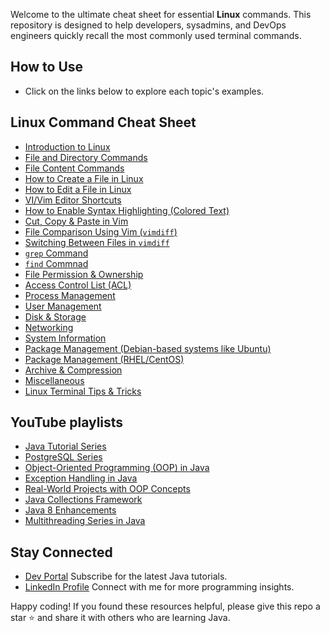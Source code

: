 Welcome to the ultimate cheat sheet for essential **Linux** commands.
This repository is designed to help developers, sysadmins, and DevOps engineers quickly recall the most commonly used terminal commands.

## How to Use
* Click on the links below to explore each topic's examples.

## Linux Command Cheat Sheet
- [Introduction to Linux](introduction.md)
- [File and Directory Commands](File&DirectoryCommands.md)
- [File Content Commands](FileContentCommands.md)
- [How to Create a File in Linux](CreateFile.md)
- [How to Edit a File in Linux](EditFile.md)
- [VI/Vim Editor Shortcuts](VI&VimEditorShortcuts.md)
- [How to Enable Syntax Highlighting (Colored Text)](HighlightingSytnax.md)
- [Cut, Copy & Paste in Vim](CutCopy&PasteVim.md)
- [File Comparison Using Vim (`vimdiff`)](FileComparison.md)
- [Switching Between Files in `vimdiff`](SwitchingBetweenFiles.md)
- [`grep` Command](grepCommands.md)
- [`find` Commnad](findCommand.md)
- [File Permission & Ownership](FilePermission&Ownership.md)
- [Access Control List (ACL)](ACL.md)
- [Process Management](ProcessManagement.md)
- [User Management](UserManagement.md)
- [Disk & Storage](Disk&Storage.md)
- [Networking](Networking.md)
- [System Information](SystemInformation.md)
- [Package Management (Debian-based systems like Ubuntu)](PackageManagementUbuntu.md)
- [Package Management (RHEL/CentOS)](PackageManagementRHEL&CentOS.md)
- [Archive & Compression](Archive&Compression.md)
- [Miscellaneous](Miscellaneous.md)
- [Linux Terminal Tips & Tricks](linux-terminal-tips.md)

## YouTube playlists
* [Java Tutorial Series](https://www.youtube.com/playlist?list=PLKrxcqbQdCgZDkAiCs6uGFK7yzhFkjNJU)
* [PostgreSQL Series](https://www.youtube.com/playlist?list=PLKrxcqbQdCga1o3NbaommIaQmqDJ_Y3Vo)
* [Object-Oriented Programming (OOP) in Java](https://www.youtube.com/playlist?list=PLKrxcqbQdCgbF2t_O8w2Kjx0R7qYTA2XB)
* [Exception Handling in Java](https://www.youtube.com/playlist?list=PLKrxcqbQdCgYT9Eq36sZshd-GurkK2g1d)
* [Real-World Projects with OOP Concepts](https://www.youtube.com/playlist?list=PLKrxcqbQdCgaAtUObt11xA63eO7kx4Epj)
* [Java Collections Framework](https://www.youtube.com/playlist?list=PLKrxcqbQdCgbW61Q0L9gIPE-DdnklEBxy)
* [Java 8 Enhancements](https://www.youtube.com/playlist?list=PLKrxcqbQdCgbYmzd0OuxRVm5FZes2XySj)
* [Multithreading Series in Java](https://www.youtube.com/playlist?list=PLKrxcqbQdCgahnSGPIJehTKtUU_0kSevR)

## Stay Connected
* [Dev Portal](https://www.youtube.com/@DevPortal2114)
Subscribe for the latest Java tutorials.
* [LinkedIn Profile](https://www.linkedin.com/in/nakul-mitra-microservices-spring-boot-java-postgresql/)
Connect with me for more programming insights.

Happy coding! If you found these resources helpful, please give this repo a star ⭐ and share it with others who are learning Java.